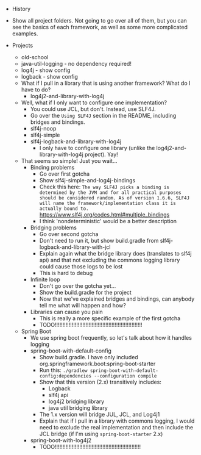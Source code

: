 - History

- Show all project folders. Not going to go over all of them, but you can see the basics of each framework,
as well as some more complicated examples.

- Projects
    - old-school
    - java-util-logging - no dependency required!
    - log4j - show config
    - logback - show config
    - What if I pull in a library that is using another framework? What do I have to do?
        - log4j2-and-library-with-log4j
    - Well, what if I only want to configure one implementation?
        - You could use JCL, but don't. Instead, use SLF4J.
        - Go over the `Using SLF4J` section in the README, including bridges and bindings.
        - slf4j-noop
        - slf4j-simple
        - slf4j-logback-and-library-with-log4j
            - I only have to configure one library (unlike the log4j2-and-library-with-log4j project). Yay!
    - That seems so simple! Just you wait...
        - Binding problems
            - Go over first gotcha
            - Show slf4j-simple-and-log4j-bindings
            - Check this here:
            `The way SLF4J picks a binding is determined by the JVM and for all practical purposes should be considered random. As of version 1.6.6, SLF4J will name the framework/implementation class it is actually bound to.`
            https://www.slf4j.org/codes.html#multiple_bindings
            - I think 'nondeterministic' would be a better description
        - Bridging problems
            - Go over second gotcha
            - Don't need to run it, but show build.gradle from slf4j-logback-and-library-with-jcl
            - Explain again what the bridge library does (translates to slf4j api) and that not excluding
              the commons logging library could cause those logs to be lost
            - This is hard to debug
        - Infinite loop
            - Don't go over the gotcha yet...
            - Show the build.gradle for the project
            - Now that we've explained bridges and bindings, can anybody tell me what will happen and how?
        - Libraries can cause you pain
            - This is really a more specific example of the first gotcha
            - TODO!!!!!!!!!!!!!!!!!!!!!!!!!!!!!!!!!!!!!!!!!!!!!!!!!!!!!!!!!
    - Spring Boot
        - We use spring boot frequently, so let's talk about how it handles logging
        - spring-boot-with-default-config
            - Show build.gradle. I have only included org.springframework.boot:spring-boot-starter
            - Run this: `./gradlew spring-boot-with-default-config:dependencies --configuration compile`
            - Show that this version (2.x) transitively includes:
                - Logback
                - slf4j api
                - log4j2 bridging library
                - java util bridging library
            - The 1.x version will bridge JUL, JCL, and Log4j1
            - Explain that if I pull in a library with commons logging, I would need to exclude the real implementation
              and then include the JCL bridge (if I'm using `spring-boot-starter` 2.x)
        - spring-boot-with-log4j2
            - TODO!!!!!!!!!!!!!!!!!!!!!!!!!!!!!!!!!!!!!!!!!!!!!!!!!!!!!!!!
    